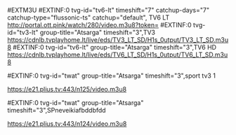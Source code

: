 #EXTM3U
#EXTINF:0 tvg-id="tv6-lt" timeshift="7" catchup-days="7" catchup-type="flussonic-ts" catchup="default", TV6 LT
http://portal.ott.pink/watch/280/video.m3u8?token=
#EXTINF:0 tvg-id="tv3-lt" group-title="Atsarga" timeshift="3",TV3
https://cdnlb.tvplayhome.lt/live/eds/TV3_LT_SD/H1s_0utput/TV3_LT_SD.m3u8
#EXTINF:0 tvg-id="tv6-lt" group-title="Atsarga" timeshift="3",TV6 HD 
https://cdnlb.tvplayhome.lt/live/eds/TV6_LT_SD/H1s_0utput/TV6_LT_SD.m3u8

#EXTINF:0 tvg-id="twat" group-title="Atsarga" timeshift="3",sport tv3 1

https://e21.plius.tv:443/n125/video.m3u8

#EXTINF:0 tvg-id="twat" group-title="Atsarga" timeshift="3",SPneveikiafbddbfdd

https://e21.plius.tv:443/n124/video.m3u8
